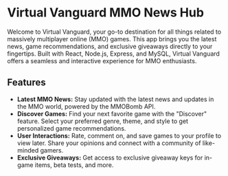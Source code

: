 # Virtual Vanguard MMO News Hub

Welcome to Virtual Vanguard, your go-to destination for all things related to massively multiplayer online (MMO) games. This app brings you the latest news, game recommendations, and exclusive giveaways directly to your fingertips. Built with React, Node.js, Express, and MySQL, Virtual Vanguard offers a seamless and interactive experience for MMO enthusiasts.

## Features

- **Latest MMO News:** Stay updated with the latest news and updates in the MMO world, powered by the MMOBomb API.
- **Discover Games:** Find your next favorite game with the "Discover" feature. Select your preferred genre, theme, and style to get personalized game recommendations.
- **User Interactions:** Rate, comment on, and save games to your profile to view later. Share your opinions and connect with a community of like-minded gamers.
- **Exclusive Giveaways:** Get access to exclusive giveaway keys for in-game items, beta tests, and more.

